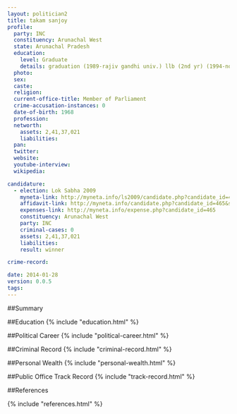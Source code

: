 ```yaml
---
layout: politician2
title: takam sanjoy
profile: 
  party: INC
  constituency: Arunachal West
  state: Arunachal Pradesh
  education: 
    level: Graduate
    details: graduation (1989-rajiv gandhi univ.) llb (2nd yr) (1994-north east hill univ, shillong)
  photo: 
  sex: 
  caste: 
  religion: 
  current-office-title: Member of Parliament
  crime-accusation-instances: 0
  date-of-birth: 1968
  profession: 
  networth: 
    assets: 2,41,37,021
    liabilities: 
  pan: 
  twitter: 
  website: 
  youtube-interview: 
  wikipedia: 

candidature: 
  - election: Lok Sabha 2009
    myneta-link: http://myneta.info/ls2009/candidate.php?candidate_id=465
    affidavit-link: http://myneta.info/candidate.php?candidate_id=465&scan=original
    expenses-link: http://myneta.info/expense.php?candidate_id=465
    constituency: Arunachal West 
    party: INC
    criminal-cases: 0
    assets: 2,41,37,021
    liabilities: 
    result: winner 

crime-record: 

date: 2014-01-28
version: 0.0.5
tags: 
---
```

##Summary


##Education
{% include "education.html" %}


##Political Career
{% include "political-career.html" %}


##Criminal Record
{% include "criminal-record.html" %}


##Personal Wealth
{% include "personal-wealth.html" %}


##Public Office Track Record
{% include "track-record.html" %}


##References


{% include "references.html" %}